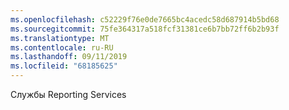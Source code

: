 ```yaml
---
ms.openlocfilehash: c52229f76e0de7665bc4acedc58d687914b5bd68
ms.sourcegitcommit: 75fe364317a518fcf31381ce6b7bb72ff6b2b93f
ms.translationtype: MT
ms.contentlocale: ru-RU
ms.lasthandoff: 09/11/2019
ms.locfileid: "68185625"
---
```

Службы Reporting Services
